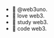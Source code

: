 - 🦄 @web3uno. 
- 🐬 love web3. 
- 🐠 study web3. 
- 🦑 code web3. 

<!---
web3uno/web3uno is a ✨ special ✨ repository because its `README.md` (this file) appears on your GitHub profile.
You can click the Preview link to take a look at your changes.
--->
